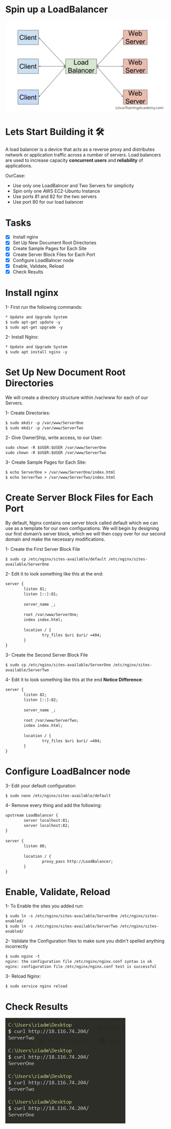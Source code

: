 # Spin up a LoadBalancer
![LoadBalncer](./Images/LoadBalancer.png)

# Lets Start Building it 🛠
A load balancer is a device that acts as a reverse proxy and distributes network or application traffic across a number of servers. Load balancers are used to increase capacity **concurrent users** and **reliability** of applications.

OurCase:
* Use only one LoadBalncer and Two Servers for simplicity
* Spin only one AWS EC2-Ubuntu Instance
* Use ports 81 and 82 for the two servers
* Use port 80 for our load balancer

# Tasks
- [X] Install nginx
- [X] Set Up New Document Root Directories
- [X] Create Sample Pages for Each Site
- [X] Create Server Block Files for Each Port
- [X] Configure LoadBalncer node
- [X] Enable, Validate, Reload 
- [X] Check Results

# Install nginx

1- First run the following commands:
```console
* Update and Upgrade System
$ sudo apt-get update -y
$ sudo apt-get upgrade -y
```

2- Install Nginx:
```console
* Update and Upgrade System
$ sudo apt install nginx -y
```
# Set Up New Document Root Directories

We will create a directory structure within /var/www for each of our Servers.

1- Create Directories:
```console
$ sudo mkdir -p /var/www/ServerOne
$ sudo mkdir -p /var/www/ServerTwo
```

2- Give OwnerShip, write access, to our User:
```console
sudo chown -R $USER:$USER /var/www/ServerOne
sudo chown -R $USER:$USER /var/www/ServerTwo
```

3- Create Sample Pages for Each Site:
```console
$ echo ServerOne > /var/www/ServerOne/index.html
$ echo ServerTwo > /var/www/ServerTwo/index.html
```
# Create Server Block Files for Each Port

By default, Nginx contains one server block called default which we can use as a template for our own configurations. We will begin by designing our first domain’s server block, which we will then copy over for our second domain and make the necessary modifications.

1- Create the First Server Block File

```console
$ sudo cp /etc/nginx/sites-available/default /etc/nginx/sites-available/ServerOne
```

2- Edit it to look something like this at the end:
```
server {
        listen 81;
        listen [::]:81;

        server_name _;

        root /var/www/ServerOne;
        index index.html;

        location / {
                try_files $uri $uri/ =404;
        }
}
```

3- Create the Second Server Block File

```console
$ sudo cp /etc/nginx/sites-available/ServerOne /etc/nginx/sites-available/ServerTwo
```

4- Edit it to look something like this at the end **Notice Difference**:
```
server {
        listen 82;
        listen [::]:82;

        server_name _;

        root /var/www/ServerTwo;
        index index.html;

        location / {
                try_files $uri $uri/ =404;
        }
}
```

# Configure LoadBalncer node

3- Edit your default configuration

```console
$ sudo nano /etc/nginx/sites-available/default
```

4- Remove every thing and add the following:
```
upstream LoadBalancer {
        server localhost:81;
        server localhost:82;
}

server {
        listen 80;

        location / {
                proxy_pass http://LoadBalancer;
        }
}
```

# Enable, Validate, Reload

1- To Enable the sites you added run:
```console
$ sudo ln -s /etc/nginx/sites-available/ServerOne /etc/nginx/sites-enabled/
$ sudo ln -s /etc/nginx/sites-available/ServerTwo /etc/nginx/sites-enabled/
```

2- Validate the Configuration files to make sure you didin't spelled anything incorrectly
```console
$ sudo nginx -t
nginx: the configuration file /etc/nginx/nginx.conf syntax is ok
nginx: configuration file /etc/nginx/nginx.conf test is successful
```

3- Reload Nginx:
```console
$ sudo service nginx reload
```

# Check Results

![Results](./Images/Results.png)
